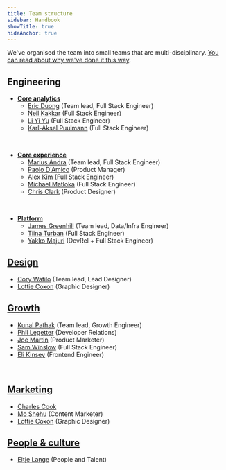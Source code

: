 ```yaml
---
title: Team structure
sidebar: Handbook
showTitle: true
hideAnchor: true
---
```


We've organised the team into small teams that are multi-disciplinary. [You can read about why we've done it this way](/handbook/people/team-structure/why-small-teams).

## Engineering

- **[Core analytics](core-analytics)**
    - [Eric Duong](/handbook/people/team#eric-duong-software-engineer) (Team lead, Full Stack Engineer)
    - [Neil Kakkar](/handbook/people/team#neil-kakkar-software-engineer) (Full Stack Engineer)
    - [Li Yi Yu](/handbook/people/team#li-yi-yu-full-stack-engineer) (Full Stack Engineer)
    - [Karl-Aksel Puulmann](/handbook/people/team#karlaksel-puulmann-software-engineer) (Full Stack Engineer)

<br />

- **[Core experience](core-experience)**
    - [Marius Andra](/handbook/people/team#marius-andra-software-engineer) (Team lead, Full Stack Engineer)
    - [Paolo D'Amico](/handbook/people/team#paolo-damico-product-team) (Product Manager)
    - [Alex Kim](/handbook/people/team#alex-kim-full-stack-engineer) (Full Stack Engineer)
    - [Michael Matloka](/handbook/people/team#michael-matloka-software-engineer) (Full Stack Engineer)
    - [Chris Clark](/handbook/people/team#chris-clark-product-designer) (Product Designer)

<br />

- **[Platform](platform)**
    - [James Greenhill](/handbook/people/team#james-greenhill-software-engineer) (Team lead, Data/Infra Engineer)
    - [Tiina Turban](/handbook/people/team#tiina-turban-software-engineer) (Full Stack Engineer)
    - [Yakko Majuri](/handbook/people/team#yakko-majuri-developer-experience) (DevRel + Full Stack Engineer)

## [Design](design)

- [Cory Watilo](/handbook/people/team#cory-watilo-lead-designer) (Team lead, Lead Designer)
- [Lottie Coxon](/handbook/people/team#lottie-coxon-graphic-designer) (Graphic Designer)


## [Growth](growth)
- [Kunal Pathak](/handbook/people/team#kunal-pathak-growth-engineer) (Team lead, Growth Engineer)
- [Phil Legetter](/handbook/company/team#phil-leggetter-developer-relations) (Developer Relations)
- [Joe Martin](/handbook/people/team#joe-martin-product-marketer) (Product Marketer)
- [Sam Winslow](/handbook/people/team#sam-winslow-full-stack-engineer) (Full Stack Engineer)
- [Eli Kinsey](/handbook/people/team#eli-kinsey-frontend-engineer) (Frontend Engineer)

<br />


## [Marketing](marketing)

- [Charles Cook](/handbook/people/team#charles-cook-business-operations)
- [Mo Shehu](/handbook/people/team#mo-shehu-content-marketer) (Content Marketer)
- [Lottie Coxon](/handbook/people/team#lottie-coxon-graphic-designer) (Graphic Designer)

## [People & culture](people)

- [Eltje Lange](/handbook/people/team#eltje-lange-people-and-talent) (People and Talent)
